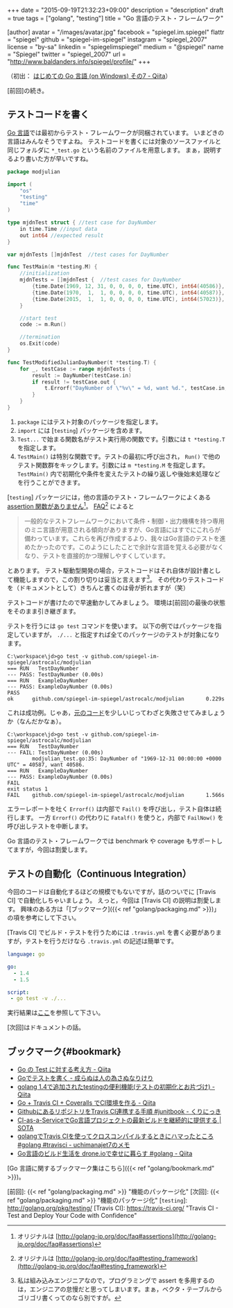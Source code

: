 +++
date = "2015-09-19T21:32:23+09:00"
description = "description"
draft = true
tags = ["golang", "testing"]
title = "Go 言語のテスト・フレームワーク"

[author]
  avatar = "/images/avatar.jpg"
  facebook = "spiegel.im.spiegel"
  flattr = "spiegel"
  github = "spiegel-im-spiegel"
  instagram = "spiegel_2007"
  license = "by-sa"
  linkedin = "spiegelimspiegel"
  medium = "@spiegel"
  name = "Spiegel"
  twitter = "spiegel_2007"
  url = "http://www.baldanders.info/spiegel/profile/"
+++

（初出： [はじめての Go 言語 (on Windows) その7 - Qiita](http://qiita.com/spiegel-im-spiegel/items/64224f22ef17d916dc2d)）

[前回]の続き。

## テストコードを書く

[Go 言語]では最初からテスト・フレームワークが同梱されています。
いまどきの言語はみんなそうですよね。
テストコードを書くには対象のソースファイルと同じフォルダに `*_test.go` という名前のファイルを用意します。
まぁ，説明するより書いた方が早いですね。

```go
package modjulian

import (
	"os"
	"testing"
	"time"
)

type mjdnTest struct { //test case for DayNumber
	in time.Time //input data
	out int64 //expected result
}

var mjdnTests []mjdnTest  //test cases for DayNumber

func TestMain(m *testing.M) {
	//initialization
 	mjdnTests = []mjdnTest {  //test cases for DayNumber
		{time.Date(1969, 12, 31, 0, 0, 0, 0, time.UTC), int64(40586)},
		{time.Date(1970,  1,  1, 0, 0, 0, 0, time.UTC), int64(40587)},
		{time.Date(2015,  1,  1, 0, 0, 0, 0, time.UTC), int64(57023)},
	}

	//start test
    code := m.Run()

	//termination
    os.Exit(code)
}

func TestModifiedJulianDayNumber(t *testing.T) {
	for _, testCase := range mjdnTests {
		result := DayNumber(testCase.in)
		if result != testCase.out {
			t.Errorf("DayNumber of \"%v\" = %d, want %d.", testCase.in, result, testCase.out)
		}
	}
}
```

1. `package` にはテスト対象のパッケージを指定します。
1. `import` には [`testing`] パッケージを含めます。
1. `Test...` で始まる関数名がテスト実行用の関数です。引数には `t *testing.T` を指定します。
1. `TestMain()` は特別な関数です。テストの最初に呼び出され， `Run()` で他のテスト関数群をキックします。引数には `m *testing.M` を指定します。 `TestMain()` 内で初期化や条件を変えたテストの繰り返しや後始末処理などを行うことができます。

[`testing`] パッケージには，他の言語のテスト・フレームワークによくある [assertion 関数がありません](http://golang.jp/go_faq#assertions)[^1]。 [FAQ](http://golang.jp/go_faq#testing_framework)[^2] によると

> 一般的なテストフレームワークにおいて条件・制御・出力機構を持つ専用のミニ言語が用意される傾向がありますが、Go言語にはすでにこれらが備わっています。これらを再び作成するより、我々はGo言語のテストを進めたかったのです。このようにしたことで余計な言語を覚える必要がなくなり、テストを直接的かつ理解しやすくしています。

とあります。
テスト駆動型開発の場合，テストコードはそれ自体が設計書として機能しますので，この割り切りは妥当と言えます[^3]。
その代わりテストコードを（ドキュメントとして）きちんと書くのは骨が折れますが（笑）

[^1]: オリジナルは [http://golang-jp.org/doc/faq#assertions](http://golang-jp.org/doc/faq#assertions)
[^2]: オリジナルは [http://golang-jp.org/doc/faq#testing_framework](http://golang-jp.org/doc/faq#testing_framework)
[^3]: 私は組み込みエンジニアなので，プログラミングで assert を多用するのは，エンジニアの怠慢だと思ってしまいます。まぁ，ベクタ・テーブルからゴリゴリ書くってのなら別ですが。

テストコードが書けたので早速動かしてみましょう。
環境は[前回]の最後の状態をそのまま引き継ぎます。

テストを行うには `go test` コマンドを使います。
以下の例ではパッケージを指定していますが， `./...` と指定すれば全てのパッケージのテストが対象になります。

```shell
C:\workspace\jd>go test -v github.com/spiegel-im-spiegel/astrocalc/modjulian
=== RUN   TestDayNumber
--- PASS: TestDayNumber (0.00s)
=== RUN   ExampleDayNumber
--- PASS: ExampleDayNumber (0.00s)
PASS
ok      github.com/spiegel-im-spiegel/astrocalc/modjulian       0.229s
```

これは成功例。じゃあ，[元のコード](https://github.com/spiegel-im-spiegel/astrocalc/blob/master/modjulian/modjulian.go)を少しいじってわざと失敗させてみましょうか（なんだかなぁ）。

```shell
C:\workspace\jd>go test -v github.com/spiegel-im-spiegel/astrocalc/modjulian
=== RUN   TestDayNumber
--- FAIL: TestDayNumber (0.00s)
        modjulian_test.go:35: DayNumber of "1969-12-31 00:00:00 +0000 UTC" = 40587, want 40586.
=== RUN   ExampleDayNumber
--- PASS: ExampleDayNumber (0.00s)
FAIL
exit status 1
FAIL    github.com/spiegel-im-spiegel/astrocalc/modjulian       1.566s
```

エラーレポートを吐く `Errorf()` は内部で `Fail()` を呼び出し，テスト自体は続行します。
一方 `Errorf()` の代わりに `Fatalf()` を使うと，内部で `FailNow()` を呼び出しテストを中断します。

Go 言語のテスト・フレームワークでは benchmark や coverage もサポートしてますが，今回は割愛します。

## テストの自動化（Continuous Integration）

今回のコードは自動化するほどの規模でもないですが，話のついでに [Travis CI] で自動化しちゃいましょう。
えっと，今回は [Travis CI] の説明は割愛します。
興味のある方は「[ブックマーク]({{< ref "golang/packaging.md" >}})」の項を参考にして下さい。

[Travis CI] でビルド・テストを行うためには `.travis.yml` を書く必要がありますが，テストを行うだけなら `.travis.yml` の記述は簡単です。

```yaml
language: go

go:
  - 1.4
  - 1.5

script:
 - go test -v ./...
```

実行結果は[ここ](https://travis-ci.org/spiegel-im-spiegel/astrocalc)を参照して下さい。

[次回]はドキュメントの話。

## ブックマーク{#bookmark}

- [Go の Test に対する考え方 - Qiita](http://qiita.com/Jxck_/items/8717a5982547cfa54ebc)
- [Goでテストを書く - 成らぬは人の為さぬなりけり](http://straitwalk.hatenablog.com/entry/2014/09/18/232810)
- [golang 1.4で追加されたtestingの便利機能(テストの初期化とお片づけ) - Qiita](http://qiita.com/umisama/items/0d589cca7e89b89c29a8)
- [Go + Travis CI + Coveralls でCI環境を作る - Qiita](http://qiita.com/dmnlk/items/3fb4e0abb98e39fee275)
- [GithubにあるリポジトリをTravis CI連携する手順 #junitbook - くりにっき](http://sue445.hatenablog.com/entry/2013/06/01/170607)
- [CI-as-a-ServiceでGo言語プロジェクトの最新ビルドを継続的に提供する | SOTA](http://deeeet.com/writing/2014/10/16/golang-in-ci-as-a-service/)
- [golangでTravis CIを使ってクロスコンパイルするときにハマったところ #golang #travisci - uchimanajet7のメモ](http://uchimanajet7.hatenablog.com/entry/2015/03/20/211352)
- [Go言語のビルド生活を drone.ioで幸せに暮らす #golang - Qiita](http://qiita.com/atotto/items/b796c31c1755dbec13db)

[Go 言語に関するブックマーク集はこちら]({{< ref "golang/bookmark.md" >}})。

[Go 言語]: https://golang.org/ "The Go Programming Language"
[前回]: {{< ref "golang/packaging.md" >}} "機能のパッケージ化"
[次回]: {{< ref "golang/packaging.md" >}} "機能のパッケージ化"
[`testing`]: http://golang.org/pkg/testing/
[Travis CI]: https://travis-ci.org/ "Travis CI - Test and Deploy Your Code with Confidence"
